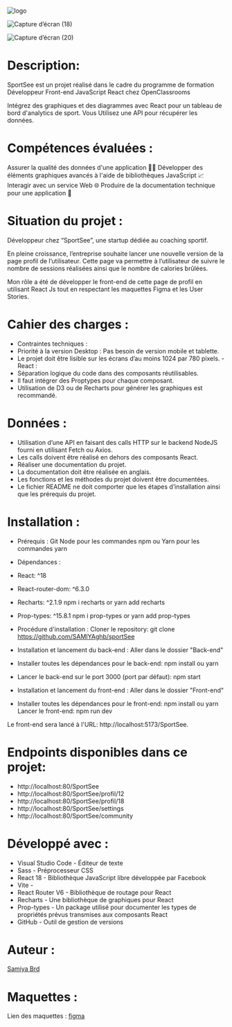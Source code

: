 

![logo](https://github.com/user-attachments/assets/13c97bc4-c726-4859-92d0-0497d200d84b)


![Capture d’écran (18)](https://github.com/user-attachments/assets/71ea50b0-9141-4a68-9c59-7c147aa5a431)

![Capture d’écran (20)](https://github.com/user-attachments/assets/905a2bfb-19fb-44f2-a0f7-67533d478b33)


# Description:
SportSee est un projet réalisé dans le cadre du programme de formation Développeur Front-end JavaScript React chez OpenClassrooms

Intégrez des graphiques et des diagrammes avec React pour un tableau de bord d'analytics de sport. Vous Utilisez une API pour récupérer les données.

# Compétences évaluées :
Assurer la qualité des données d'une application 👨‍💻
Développer des éléments graphiques avancés à l'aide de bibliothèques JavaScript 📈
Interagir avec un service Web 🌐
Produire de la documentation technique pour une application 📝

# Situation du projet :
Développeur chez “SportSee”, une startup dédiée au coaching sportif.

En pleine croissance, l’entreprise souhaite lancer une nouvelle version de la page profil de l’utilisateur. Cette page va permettre à l’utilisateur de suivre le nombre de sessions réalisées ainsi que le nombre de calories brûlées.

Mon rôle a été de développer le front-end de cette page de profil en utilisant React Js tout en respectant les maquettes Figma et les User Stories.

# Cahier des charges :
- Contraintes techniques :
- Priorité à la version Desktop : Pas besoin de version mobile et tablette.
- Le projet doit être lisible sur les écrans d’au moins 1024 par 780 pixels.
-React :
- Séparation logique du code dans des composants réutilisables.
- Il faut intégrer des Proptypes pour chaque composant.
- Utilisation de D3 ou de Recharts pour générer les graphiques est recommandé.
# Données : 
- Utilisation d’une API en faisant des calls HTTP sur le backend NodeJS fourni en utilisant Fetch ou Axios.
- Les calls doivent être réalisé en dehors des composants React.
- Réaliser une documentation du projet.
- La documentation doit être réalisée en anglais.
- Les fonctions et les méthodes du projet doivent être documentées.
- Le fichier README ne doit comporter que les étapes d’installation ainsi que les prérequis du projet.
# Installation :
- Prérequis :
Git
Node pour les commandes npm ou Yarn pour les commandes yarn
- Dépendances :
- React: ^18
- React-router-dom: ^6.3.0
- Recharts: ^2.1.9
npm i recharts or yarn add recharts
- Prop-types: ^15.8.1
npm i prop-types or yarn add prop-types

- Procédure d'installation :
Cloner le repository:
git clone https://github.com/SAMIYAghb/sportSee

- Installation et lancement du back-end :
Aller dans le dossier "Back-end"

- Installer toutes les dépendances pour le back-end:
npm install ou yarn
- Lancer le back-end sur le port 3000 (port par défaut):
npm start
- Installation et lancement du front-end :
Aller dans le dossier "Front-end"

- Installer toutes les dépendances pour le front-end:
npm install ou yarn
Lancer le front-end:
npm run dev

Le front-end sera lancé à l'URL: http://localhost:5173/SportSee.

# Endpoints disponibles dans ce projet:

- http://localhost:80/SportSee
- http://localhost:80/SportSee/profil/12
- http://localhost:80/SportSee/profil/18
- http://localhost:80/SportSee/settings
- http://localhost:80/SportSee/community

# Développé avec :
- Visual Studio Code - Éditeur de texte
- Sass - Préprocesseur CSS
- React 18 - Bibliothèque JavaScript libre développée par Facebook
- Vite - 
- React Router V6 - Bibliothèque de routage pour React
- Recharts - Une bibliothèque de graphiques pour React
- Prop-types - Un package utilisé pour documenter les types de propriétés prévus transmises aux composants React
- GitHub - Outil de gestion de versions

# Auteur :
[Samiya Brd](https://www.linkedin.com/in/samiyab/)

# Maquettes :
Lien des maquettes : [figma](https://www.figma.com/file/BMomGVZqLZb811mDMShpLu/UI-design-Sportify-FR?node-id=0%3A1)

